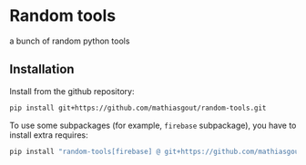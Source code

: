 # Random tools

a bunch of random python tools

## Installation
Install from the github repository:
````bash
pip install git+https://github.com/mathiasgout/random-tools.git
````

To use some subpackages (for example, `firebase` subpackage), you have to install extra requires:
````bash
pip install "random-tools[firebase] @ git+https://github.com/mathiasgout/random-tools.git"
````
